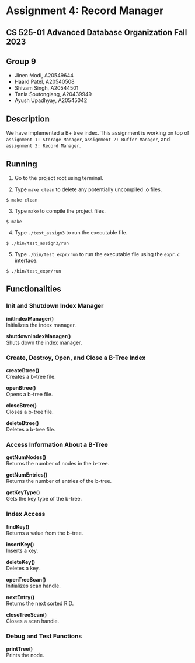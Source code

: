 # Assignment 4: Record Manager
## CS 525-01 Advanced Database Organization Fall 2023

## Group 9

- Jinen Modi, A20549644
- Haard Patel, A20540508
- Shivam Singh, A20544501
- Tania Soutonglang, A20439949
- Ayush Upadhyay, A20545042

## Description

We have implemented a B+ tree index. This assignment is working on top of `assignment 1: Storage Manager`, `assignment 2: Buffer Manager`, and `assignment 3: Record Manager`.

## Running

1. Go to the project root using terminal.

2. Type `make clean` to delete any potentially uncompiled .o files.

```
$ make clean
```

3. Type `make` to compile the project files.

```
$ make
```

4. Type `./test_assign3` to run the executable file.

```
$ ./bin/test_assign3/run
```

5. Type `./bin/test_expr/run` to run the executable file using the `expr.c` interface.

```
$ ./bin/test_expr/run
```

## Functionalities

### Init and Shutdown Index Manager

**initIndexManager()**<br>Initializes the index manager.

**shutdownIndexManager()**<br>Shuts down the index manager.

### Create, Destroy, Open, and Close a B-Tree Index

**createBtree()**<br>Creates a b-tree file.

**openBtree()**<br>Opens a b-tree file.

**closeBtree()**<br>Closes a b-tree file.

**deleteBtree()**<br>Deletes a b-tree file.

### Access Information About a B-Tree

**getNumNodes()**<br>Returns the number of nodes in the b-tree.

**getNumEntries()**<br>Returns the number of entries of the b-tree.

**getKeyType()**<br>Gets the key type of the b-tree.

### Index Access

**findKey()**<br>Returns a value from the b-tree.

**insertKey()**<br>Inserts a key.

**deleteKey()**<br>Deletes a key.

**openTreeScan()**<br>Initializes scan handle.

**nextEntry()**<br>Returns the next sorted RID.

**closeTreeScan()**<br>Closes a scan handle.

### Debug and Test Functions

**printTree()**<br>Prints the node.